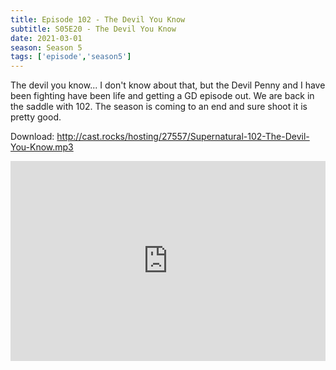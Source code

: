 ```yaml
---
title: Episode 102 - The Devil You Know
subtitle: S05E20 - The Devil You Know
date: 2021-03-01
season: Season 5
tags: ['episode','season5']
---
```


The devil you know... I don't know about that, but the Devil Penny and I have been fighting have been life and getting a GD episode out.  We are back in the saddle with 102. The season is coming to an end and sure shoot it is pretty good.

Download: <a href="http://cast.rocks/hosting/27557/Supernatural-102-The-Devil-You-Know.mp3" Alt="Episode 102 - The Devil You Know">http://cast.rocks/hosting/27557/Supernatural-102-The-Devil-You-Know.mp3</a>

<iframe src="https://cast.rocks/player/27557/Supernatural-102-The-Devil-You-Know.mp3?episodeTitle=Episode%20102%20-%20The%20Devil%20You%20Know&podcastTitle=Couple%20of%20Idjits&episodeDate=March%202nd%2C%202021&imageURL=https%3A%2F%2Fcast.rocks%2Fhosting%2F27557%2Ffeeds%2FCAURZ.jpg" style="border: none; min-height: 265px; max-height: 320px; max-width: 558px; min-width: 270px; width: 100%; height: 100%;" scrollbars="no"></iframe>

